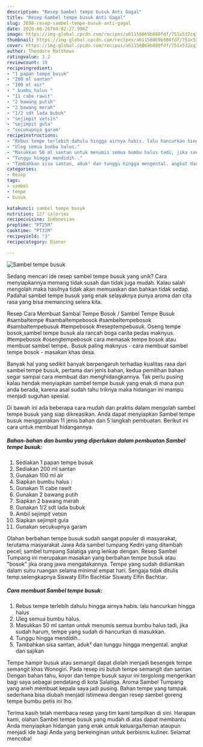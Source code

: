 ```yaml
---
description: "Resep Sambel tempe busuk Anti Gagal"
title: "Resep Sambel tempe busuk Anti Gagal"
slug: 3698-resep-sambel-tempe-busuk-anti-gagal
date: 2020-06-26T04:02:27.996Z
image: https://img-global.cpcdn.com/recipes/a61158869b880fdf/751x532cq70/sambel-tempe-busuk-foto-resep-utama.jpg
thumbnail: https://img-global.cpcdn.com/recipes/a61158869b880fdf/751x532cq70/sambel-tempe-busuk-foto-resep-utama.jpg
cover: https://img-global.cpcdn.com/recipes/a61158869b880fdf/751x532cq70/sambel-tempe-busuk-foto-resep-utama.jpg
author: Theodore Matthews
ratingvalue: 3.2
reviewcount: 10
recipeingredient:
- "1 papan tempe busuk"
- "200 ml santan"
- "100 ml air"
- " bumbu halus "
- "11 cabe rawit"
- "2 bawang putih"
- "2 bawang merah"
- "1/2 sdt lada bubuk"
- "sejimpit vetsin"
- "sejimpit gula"
- "secukupnya garam"
recipeinstructions:
- "Rebus tempe terlebih dahulu hingga airnya habis. lalu hancurkan hingga halus"
- "Uleg semua bumbu halus."
- "Masukkan 50 ml santan untuk menumis semua bumbu halus tadi, jika sudah harum, tempe yang sudah di hancurkan di masukkan."
- "Tunggu hingga mendidih.."
- "Tambahkan sisa santan, aduk² dan tunggu hingga mengental. angkat dan sajikan"
categories:
- Resep
tags:
- sambel
- tempe
- busuk

katakunci: sambel tempe busuk 
nutrition: 127 calories
recipecuisine: Indonesian
preptime: "PT25M"
cooktime: "PT32M"
recipeyield: "3"
recipecategory: Dinner

---
```



![Sambel tempe busuk](https://img-global.cpcdn.com/recipes/a61158869b880fdf/751x532cq70/sambel-tempe-busuk-foto-resep-utama.jpg)

Sedang mencari ide resep sambel tempe busuk yang unik? Cara menyiapkannya memang tidak susah dan tidak juga mudah. Kalau salah mengolah maka hasilnya tidak akan memuaskan dan bahkan tidak sedap. Padahal sambel tempe busuk yang enak selayaknya punya aroma dan cita rasa yang bisa memancing selera kita.

Resep Cara Membuat Sambal Tempe Bosok / Sambel Tempe Busuk #sambaltempe #sambaltempebosok #sambeltempebosok #sambaltempebusuk #tempebosok #reseptempebusuk. Oseng tempe bosok,sambel tempe busuk ala rancah boga carita pedas maknyus. #tempebosok #osengtempebosok cara memasak tempe bosok atau membuat sambel tempe.. Busuk paling maknyus - cara membuat sambel tempe bosok - masakan khas desa.

Banyak hal yang sedikit banyak berpengaruh terhadap kualitas rasa dari sambel tempe busuk, pertama dari jenis bahan, kedua pemilihan bahan segar sampai cara membuat dan menghidangkannya. Tak perlu pusing kalau hendak menyiapkan sambel tempe busuk yang enak di mana pun anda berada, karena asal sudah tahu triknya maka hidangan ini mampu menjadi suguhan spesial.


Di bawah ini ada beberapa cara mudah dan praktis dalam mengolah sambel tempe busuk yang siap dikreasikan. Anda dapat menyiapkan Sambel tempe busuk menggunakan 11 jenis bahan dan 5 langkah pembuatan. Berikut ini cara untuk membuat hidangannya.

<!--inarticleads1-->

##### Bahan-bahan dan bumbu yang diperlukan dalam pembuatan Sambel tempe busuk:

1. Sediakan 1 papan tempe busuk
1. Sediakan 200 ml santan
1. Gunakan 100 ml air
1. Siapkan  bumbu halus :
1. Gunakan 11 cabe rawit
1. Gunakan 2 bawang putih
1. Siapkan 2 bawang merah
1. Gunakan 1/2 sdt lada bubuk
1. Ambil sejimpit vetsin
1. Siapkan sejimpit gula
1. Gunakan secukupnya garam


Olahan berbahan tempe busuk sudah sangat populer di masyarakat, terutama masyarakat Jawa Ada sambel tumpang Kediri yang ditambah pecel; sambel tumpang Salatiga yang lenkap dengan. Resep Sambel Tumpang ini merupakan masakan yang berbahan tempe busuk atau &#34;bosok&#34; jika orang jawa mengatakannya. Tempe yang sudah didiamkan dalam suhu ruangan selama minimal empat hari. Sengaja tidak ditulis temp.selengkapnya Siswaty Elfin Bachtiar Siswaty Elfin Bachtiar. 

<!--inarticleads2-->

##### Cara membuat Sambel tempe busuk:

1. Rebus tempe terlebih dahulu hingga airnya habis. lalu hancurkan hingga halus
1. Uleg semua bumbu halus.
1. Masukkan 50 ml santan untuk menumis semua bumbu halus tadi, jika sudah harum, tempe yang sudah di hancurkan di masukkan.
1. Tunggu hingga mendidih..
1. Tambahkan sisa santan, aduk² dan tunggu hingga mengental. angkat dan sajikan


Tempe hampir busuk atau semangit dapat diolah menjadi besengek tempe semangit khas Wonogiri. Pada resep ini butuh tempe semangit dan santan. Dengan bahan tahu, koyor dan tempe busuk sayur ini tergolong mengerikan bagi saya sebagai pendatang di kota Salatiga. Aroma Sambel Tumpang yang aneh membuat kepala saya jadi pusing. Bahan tempe yang tampak sederhana bisa diubah menjadi istimewa dengan resep sambel goreng tempe bumbu petis ini lho. 

Terima kasih telah membaca resep yang tim kami tampilkan di sini. Harapan kami, olahan Sambel tempe busuk yang mudah di atas dapat membantu Anda menyiapkan hidangan yang enak untuk keluarga/teman ataupun menjadi ide bagi Anda yang berkeinginan untuk berbisnis kuliner. Selamat mencoba!
